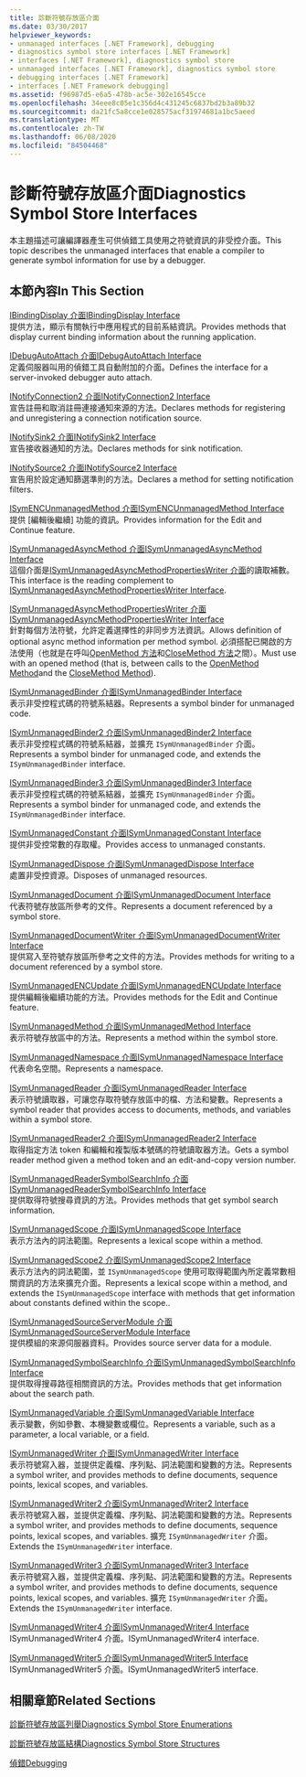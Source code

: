 ```yaml
---
title: 診斷符號存放區介面
ms.date: 03/30/2017
helpviewer_keywords:
- unmanaged interfaces [.NET Framework], debugging
- diagnostics symbol store interfaces [.NET Framework]
- interfaces [.NET Framework], diagnostics symbol store
- unmanaged interfaces [.NET Framework], diagnostics symbol store
- debugging interfaces [.NET Framework]
- interfaces [.NET Framework debugging]
ms.assetid: f96987d5-e6a5-478b-ac5e-302e16545cce
ms.openlocfilehash: 34eee8c05e1c356d4c431245c6837bd2b3a89b32
ms.sourcegitcommit: da21fc5a8cce1e028575acf31974681a1bc5aeed
ms.translationtype: MT
ms.contentlocale: zh-TW
ms.lasthandoff: 06/08/2020
ms.locfileid: "84504468"
---
```

# <a name="diagnostics-symbol-store-interfaces"></a><span data-ttu-id="95ce7-102">診斷符號存放區介面</span><span class="sxs-lookup"><span data-stu-id="95ce7-102">Diagnostics Symbol Store Interfaces</span></span>
<span data-ttu-id="95ce7-103">本主題描述可讓編譯器產生可供偵錯工具使用之符號資訊的非受控介面。</span><span class="sxs-lookup"><span data-stu-id="95ce7-103">This topic describes the unmanaged interfaces that enable a compiler to generate symbol information for use by a debugger.</span></span>  
  
## <a name="in-this-section"></a><span data-ttu-id="95ce7-104">本節內容</span><span class="sxs-lookup"><span data-stu-id="95ce7-104">In This Section</span></span>  
 [<span data-ttu-id="95ce7-105">IBindingDisplay 介面</span><span class="sxs-lookup"><span data-stu-id="95ce7-105">IBindingDisplay Interface</span></span>](ibindingdisplay-interface.md)  
 <span data-ttu-id="95ce7-106">提供方法，顯示有關執行中應用程式的目前系結資訊。</span><span class="sxs-lookup"><span data-stu-id="95ce7-106">Provides methods that display current binding information about the running application.</span></span>  
  
 [<span data-ttu-id="95ce7-107">IDebugAutoAttach 介面</span><span class="sxs-lookup"><span data-stu-id="95ce7-107">IDebugAutoAttach Interface</span></span>](idebugautoattach-interface.md)  
 <span data-ttu-id="95ce7-108">定義伺服器叫用的偵錯工具自動附加的介面。</span><span class="sxs-lookup"><span data-stu-id="95ce7-108">Defines the interface for a server-invoked debugger auto attach.</span></span>  
  
 [<span data-ttu-id="95ce7-109">INotifyConnection2 介面</span><span class="sxs-lookup"><span data-stu-id="95ce7-109">INotifyConnection2 Interface</span></span>](inotifyconnection2-interface.md)  
 <span data-ttu-id="95ce7-110">宣告註冊和取消註冊連接通知來源的方法。</span><span class="sxs-lookup"><span data-stu-id="95ce7-110">Declares methods for registering and unregistering a connection notification source.</span></span>  
  
 [<span data-ttu-id="95ce7-111">INotifySink2 介面</span><span class="sxs-lookup"><span data-stu-id="95ce7-111">INotifySink2 Interface</span></span>](inotifysink2-interface.md)  
 <span data-ttu-id="95ce7-112">宣告接收器通知的方法。</span><span class="sxs-lookup"><span data-stu-id="95ce7-112">Declares methods for sink notification.</span></span>  
  
 [<span data-ttu-id="95ce7-113">INotifySource2 介面</span><span class="sxs-lookup"><span data-stu-id="95ce7-113">INotifySource2 Interface</span></span>](inotifysource2-interface.md)  
 <span data-ttu-id="95ce7-114">宣告用於設定通知篩選準則的方法。</span><span class="sxs-lookup"><span data-stu-id="95ce7-114">Declares a method for setting notification filters.</span></span>  
  
 [<span data-ttu-id="95ce7-115">ISymENCUnmanagedMethod 介面</span><span class="sxs-lookup"><span data-stu-id="95ce7-115">ISymENCUnmanagedMethod Interface</span></span>](isymencunmanagedmethod-interface.md)  
 <span data-ttu-id="95ce7-116">提供 [編輯後繼續] 功能的資訊。</span><span class="sxs-lookup"><span data-stu-id="95ce7-116">Provides information for the Edit and Continue feature.</span></span>  
  
 [<span data-ttu-id="95ce7-117">ISymUnmanagedAsyncMethod 介面</span><span class="sxs-lookup"><span data-stu-id="95ce7-117">ISymUnmanagedAsyncMethod Interface</span></span>](isymunmanagedasyncmethod-interface.md)  
 <span data-ttu-id="95ce7-118">這個介面是[ISymUnmanagedAsyncMethodPropertiesWriter 介面](isymunmanagedasyncmethodpropertieswriter-interface.md)的讀取補數。</span><span class="sxs-lookup"><span data-stu-id="95ce7-118">This interface is the reading complement to [ISymUnmanagedAsyncMethodPropertiesWriter Interface](isymunmanagedasyncmethodpropertieswriter-interface.md).</span></span>  
  
 [<span data-ttu-id="95ce7-119">ISymUnmanagedAsyncMethodPropertiesWriter 介面</span><span class="sxs-lookup"><span data-stu-id="95ce7-119">ISymUnmanagedAsyncMethodPropertiesWriter Interface</span></span>](isymunmanagedasyncmethodpropertieswriter-interface.md)  
 <span data-ttu-id="95ce7-120">針對每個方法符號，允許定義選擇性的非同步方法資訊。</span><span class="sxs-lookup"><span data-stu-id="95ce7-120">Allows definition of optional async method information per method symbol.</span></span> <span data-ttu-id="95ce7-121">必須搭配已開啟的方法使用（也就是在呼叫[OpenMethod 方法](isymunmanagedwriter-openmethod-method.md)和[CloseMethod 方法](isymunmanagedwriter-closemethod-method.md)之間）。</span><span class="sxs-lookup"><span data-stu-id="95ce7-121">Must use with an opened method (that is, between calls to the [OpenMethod Method](isymunmanagedwriter-openmethod-method.md)and the [CloseMethod Method](isymunmanagedwriter-closemethod-method.md)).</span></span>  
  
 [<span data-ttu-id="95ce7-122">ISymUnmanagedBinder 介面</span><span class="sxs-lookup"><span data-stu-id="95ce7-122">ISymUnmanagedBinder Interface</span></span>](isymunmanagedbinder-interface.md)  
 <span data-ttu-id="95ce7-123">表示非受控程式碼的符號系結器。</span><span class="sxs-lookup"><span data-stu-id="95ce7-123">Represents a symbol binder for unmanaged code.</span></span>  
  
 [<span data-ttu-id="95ce7-124">ISymUnmanagedBinder2 介面</span><span class="sxs-lookup"><span data-stu-id="95ce7-124">ISymUnmanagedBinder2 Interface</span></span>](isymunmanagedbinder2-interface.md)  
 <span data-ttu-id="95ce7-125">表示非受控程式碼的符號系結器，並擴充 `ISymUnmanagedBinder` 介面。</span><span class="sxs-lookup"><span data-stu-id="95ce7-125">Represents a symbol binder for unmanaged code, and extends the `ISymUnmanagedBinder` interface.</span></span>  
  
 [<span data-ttu-id="95ce7-126">ISymUnmanagedBinder3 介面</span><span class="sxs-lookup"><span data-stu-id="95ce7-126">ISymUnmanagedBinder3 Interface</span></span>](isymunmanagedbinder3-interface.md)  
 <span data-ttu-id="95ce7-127">表示非受控程式碼的符號系結器，並擴充 `ISymUnmanagedBinder` 介面。</span><span class="sxs-lookup"><span data-stu-id="95ce7-127">Represents a symbol binder for unmanaged code, and extends the `ISymUnmanagedBinder` interface.</span></span>  
  
 [<span data-ttu-id="95ce7-128">ISymUnmanagedConstant 介面</span><span class="sxs-lookup"><span data-stu-id="95ce7-128">ISymUnmanagedConstant Interface</span></span>](isymunmanagedconstant-interface.md)  
 <span data-ttu-id="95ce7-129">提供非受控常數的存取權。</span><span class="sxs-lookup"><span data-stu-id="95ce7-129">Provides access to unmanaged constants.</span></span>  
  
 [<span data-ttu-id="95ce7-130">ISymUnmanagedDispose 介面</span><span class="sxs-lookup"><span data-stu-id="95ce7-130">ISymUnmanagedDispose Interface</span></span>](isymunmanageddispose-interface.md)  
 <span data-ttu-id="95ce7-131">處置非受控資源。</span><span class="sxs-lookup"><span data-stu-id="95ce7-131">Disposes of unmanaged resources.</span></span>  
  
 [<span data-ttu-id="95ce7-132">ISymUnmanagedDocument 介面</span><span class="sxs-lookup"><span data-stu-id="95ce7-132">ISymUnmanagedDocument Interface</span></span>](isymunmanageddocument-interface.md)  
 <span data-ttu-id="95ce7-133">代表符號存放區所參考的文件。</span><span class="sxs-lookup"><span data-stu-id="95ce7-133">Represents a document referenced by a symbol store.</span></span>  
  
 [<span data-ttu-id="95ce7-134">ISymUnmanagedDocumentWriter 介面</span><span class="sxs-lookup"><span data-stu-id="95ce7-134">ISymUnmanagedDocumentWriter Interface</span></span>](isymunmanageddocumentwriter-interface.md)  
 <span data-ttu-id="95ce7-135">提供寫入至符號存放區所參考之文件的方法。</span><span class="sxs-lookup"><span data-stu-id="95ce7-135">Provides methods for writing to a document referenced by a symbol store.</span></span>  
  
 [<span data-ttu-id="95ce7-136">ISymUnmanagedENCUpdate 介面</span><span class="sxs-lookup"><span data-stu-id="95ce7-136">ISymUnmanagedENCUpdate Interface</span></span>](isymunmanagedencupdate-interface.md)  
 <span data-ttu-id="95ce7-137">提供編輯後繼續功能的方法。</span><span class="sxs-lookup"><span data-stu-id="95ce7-137">Provides methods for the Edit and Continue feature.</span></span>  
  
 [<span data-ttu-id="95ce7-138">ISymUnmanagedMethod 介面</span><span class="sxs-lookup"><span data-stu-id="95ce7-138">ISymUnmanagedMethod Interface</span></span>](isymunmanagedmethod-interface.md)  
 <span data-ttu-id="95ce7-139">表示符號存放區中的方法。</span><span class="sxs-lookup"><span data-stu-id="95ce7-139">Represents a method within the symbol store.</span></span>  
  
 [<span data-ttu-id="95ce7-140">ISymUnmanagedNamespace 介面</span><span class="sxs-lookup"><span data-stu-id="95ce7-140">ISymUnmanagedNamespace Interface</span></span>](isymunmanagednamespace-interface.md)  
 <span data-ttu-id="95ce7-141">代表命名空間。</span><span class="sxs-lookup"><span data-stu-id="95ce7-141">Represents a namespace.</span></span>  
  
 [<span data-ttu-id="95ce7-142">ISymUnmanagedReader 介面</span><span class="sxs-lookup"><span data-stu-id="95ce7-142">ISymUnmanagedReader Interface</span></span>](isymunmanagedreader-interface.md)  
 <span data-ttu-id="95ce7-143">表示符號讀取器，可讓您存取符號存放區中的檔、方法和變數。</span><span class="sxs-lookup"><span data-stu-id="95ce7-143">Represents a symbol reader that provides access to documents, methods, and variables within a symbol store.</span></span>  
  
 [<span data-ttu-id="95ce7-144">ISymUnmanagedReader2 介面</span><span class="sxs-lookup"><span data-stu-id="95ce7-144">ISymUnmanagedReader2 Interface</span></span>](isymunmanagedreader2-interface.md)  
 <span data-ttu-id="95ce7-145">取得指定方法 token 和編輯和複製版本號碼的符號讀取器方法。</span><span class="sxs-lookup"><span data-stu-id="95ce7-145">Gets a symbol reader method given a method token and an edit-and-copy version number.</span></span>  
  
 [<span data-ttu-id="95ce7-146">ISymUnmanagedReaderSymbolSearchInfo 介面</span><span class="sxs-lookup"><span data-stu-id="95ce7-146">ISymUnmanagedReaderSymbolSearchInfo Interface</span></span>](isymunmanagedreadersymbolsearchinfo-interface.md)  
 <span data-ttu-id="95ce7-147">提供取得符號搜尋資訊的方法。</span><span class="sxs-lookup"><span data-stu-id="95ce7-147">Provides methods that get symbol search information.</span></span>  
  
 [<span data-ttu-id="95ce7-148">ISymUnmanagedScope 介面</span><span class="sxs-lookup"><span data-stu-id="95ce7-148">ISymUnmanagedScope Interface</span></span>](isymunmanagedscope-interface.md)  
 <span data-ttu-id="95ce7-149">表示方法內的詞法範圍。</span><span class="sxs-lookup"><span data-stu-id="95ce7-149">Represents a lexical scope within a method.</span></span>  
  
 [<span data-ttu-id="95ce7-150">ISymUnmanagedScope2 介面</span><span class="sxs-lookup"><span data-stu-id="95ce7-150">ISymUnmanagedScope2 Interface</span></span>](isymunmanagedscope2-interface.md)  
 <span data-ttu-id="95ce7-151">表示方法內的詞法範圍，並 `ISymUnmanagedScope` 使用可取得範圍內所定義常數相關資訊的方法來擴充介面。</span><span class="sxs-lookup"><span data-stu-id="95ce7-151">Represents a lexical scope within a method, and extends the `ISymUnmanagedScope` interface with methods that get information about constants defined within the scope..</span></span>  
  
 [<span data-ttu-id="95ce7-152">ISymUnmanagedSourceServerModule 介面</span><span class="sxs-lookup"><span data-stu-id="95ce7-152">ISymUnmanagedSourceServerModule Interface</span></span>](isymunmanagedsourceservermodule-interface.md)  
 <span data-ttu-id="95ce7-153">提供模組的來源伺服器資料。</span><span class="sxs-lookup"><span data-stu-id="95ce7-153">Provides source server data for a module.</span></span>  
  
 [<span data-ttu-id="95ce7-154">ISymUnmanagedSymbolSearchInfo 介面</span><span class="sxs-lookup"><span data-stu-id="95ce7-154">ISymUnmanagedSymbolSearchInfo Interface</span></span>](isymunmanagedsymbolsearchinfo-interface.md)  
 <span data-ttu-id="95ce7-155">提供取得搜尋路徑相關資訊的方法。</span><span class="sxs-lookup"><span data-stu-id="95ce7-155">Provides methods that get information about the search path.</span></span>  
  
 [<span data-ttu-id="95ce7-156">ISymUnmanagedVariable 介面</span><span class="sxs-lookup"><span data-stu-id="95ce7-156">ISymUnmanagedVariable Interface</span></span>](isymunmanagedvariable-interface.md)  
 <span data-ttu-id="95ce7-157">表示變數，例如參數、本機變數或欄位。</span><span class="sxs-lookup"><span data-stu-id="95ce7-157">Represents a variable, such as a parameter, a local variable, or a field.</span></span>  
  
 [<span data-ttu-id="95ce7-158">ISymUnmanagedWriter 介面</span><span class="sxs-lookup"><span data-stu-id="95ce7-158">ISymUnmanagedWriter Interface</span></span>](isymunmanagedwriter-interface.md)  
 <span data-ttu-id="95ce7-159">表示符號寫入器，並提供定義檔、序列點、詞法範圍和變數的方法。</span><span class="sxs-lookup"><span data-stu-id="95ce7-159">Represents a symbol writer, and provides methods to define documents, sequence points, lexical scopes, and variables.</span></span>  
  
 [<span data-ttu-id="95ce7-160">ISymUnmanagedWriter2 介面</span><span class="sxs-lookup"><span data-stu-id="95ce7-160">ISymUnmanagedWriter2 Interface</span></span>](isymunmanagedwriter2-interface.md)  
 <span data-ttu-id="95ce7-161">表示符號寫入器，並提供定義檔、序列點、詞法範圍和變數的方法。</span><span class="sxs-lookup"><span data-stu-id="95ce7-161">Represents a symbol writer, and provides methods to define documents, sequence points, lexical scopes, and variables.</span></span> <span data-ttu-id="95ce7-162">擴充 `ISymUnmanagedWriter` 介面。</span><span class="sxs-lookup"><span data-stu-id="95ce7-162">Extends the `ISymUnmanagedWriter` interface.</span></span>  
  
 [<span data-ttu-id="95ce7-163">ISymUnmanagedWriter3 介面</span><span class="sxs-lookup"><span data-stu-id="95ce7-163">ISymUnmanagedWriter3 Interface</span></span>](isymunmanagedwriter3-interface.md)  
 <span data-ttu-id="95ce7-164">表示符號寫入器，並提供定義檔、序列點、詞法範圍和變數的方法。</span><span class="sxs-lookup"><span data-stu-id="95ce7-164">Represents a symbol writer, and provides methods to define documents, sequence points, lexical scopes, and variables.</span></span> <span data-ttu-id="95ce7-165">擴充 `ISymUnmanagedWriter` 介面。</span><span class="sxs-lookup"><span data-stu-id="95ce7-165">Extends the `ISymUnmanagedWriter` interface.</span></span>  
  
 [<span data-ttu-id="95ce7-166">ISymUnmanagedWriter4 介面</span><span class="sxs-lookup"><span data-stu-id="95ce7-166">ISymUnmanagedWriter4 Interface</span></span>](isymunmanagedwriter4-interface.md)  
 <span data-ttu-id="95ce7-167">ISymUnmanagedWriter4 介面。</span><span class="sxs-lookup"><span data-stu-id="95ce7-167">ISymUnmanagedWriter4 interface.</span></span>  
  
 [<span data-ttu-id="95ce7-168">ISymUnmanagedWriter5 介面</span><span class="sxs-lookup"><span data-stu-id="95ce7-168">ISymUnmanagedWriter5 Interface</span></span>](isymunmanagedwriter5-interface.md)  
 <span data-ttu-id="95ce7-169">ISymUnmanagedWriter5 介面。</span><span class="sxs-lookup"><span data-stu-id="95ce7-169">ISymUnmanagedWriter5 interface.</span></span>  
  
## <a name="related-sections"></a><span data-ttu-id="95ce7-170">相關章節</span><span class="sxs-lookup"><span data-stu-id="95ce7-170">Related Sections</span></span>  
 [<span data-ttu-id="95ce7-171">診斷符號存放區列舉</span><span class="sxs-lookup"><span data-stu-id="95ce7-171">Diagnostics Symbol Store Enumerations</span></span>](diagnostics-symbol-store-enumerations.md)  
  
 [<span data-ttu-id="95ce7-172">診斷符號存放區結構</span><span class="sxs-lookup"><span data-stu-id="95ce7-172">Diagnostics Symbol Store Structures</span></span>](diagnostics-symbol-store-structures.md)  
  
 [<span data-ttu-id="95ce7-173">偵錯</span><span class="sxs-lookup"><span data-stu-id="95ce7-173">Debugging</span></span>](../debugging/index.md)
